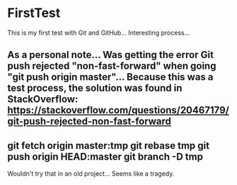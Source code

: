 # FirstTest
This is my first test with Git and GitHub... Interesting process...

As a personal note... Was getting the error Git push rejected "non-fast-forward" when going "git push origin master"... Because this was a test process, the solution was found in StackOverflow: https://stackoverflow.com/questions/20467179/git-push-rejected-non-fast-forward
----
git fetch origin master:tmp
git rebase tmp
git push origin HEAD:master
git branch -D tmp
----
Wouldn't try that in an old project... Seems like a tragedy.
